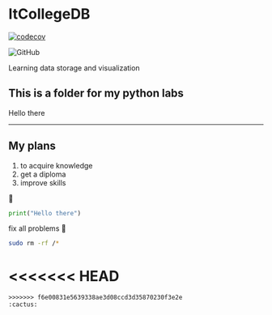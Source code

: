 # ItCollegeDB

[![codecov](https://codecov.io/github/zayats1/ItCollegeDB/branch/master/graph/badge.svg?token=H2Q8I5A5W2)](https://codecov.io/github/zayats1/ItCollegeDB)

![GitHub](https://img.shields.io/github/license/zayats1/ItCollegeDB?style=flat-square)

Learning data storage and visualization

## This is a folder for my python labs

Hello there

---

## My plans

1. to acquire knowledge
2. get a diploma
3. improve skills

:water_buffalo:

```python
print("Hello there")
```

fix all problems :rofl:

```bash
sudo rm -rf /*
```

<<<<<<< HEAD
=======

```
>>>>>>> f6e00831e5639338ae3d08ccd3d35870230f3e2e
:cactus:
```
